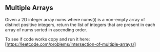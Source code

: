 ## Multiple Arrays
Given a 2D integer array nums where nums(i) is a non-empty array of distinct positive integers, return the list of integers that are present in each array of nums sorted in ascending order.

To see if code works copy and run it here:
[https://leetcode.com/problems/intersection-of-multiple-arrays/]